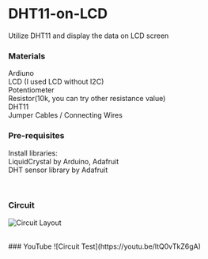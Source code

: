 # DHT11-on-LCD
Utilize DHT11 and display the data on LCD screen
<br>

### **Materials**
Ardiuno
<br> LCD (I used LCD without I2C)
<br>Potentiometer
<br>Resistor(10k, you can try other resistance value)
<br>DHT11
<br>Jumper Cables / Connecting Wires
<br>

### **Pre-requisites**
Install libraries:
<br>   LiquidCrystal by Arduino, Adafruit
<br>   DHT sensor library by Adafruit

<br>

### Circuit
![Circuit Layout](https://github.com/Heracles404/DHT11-on-LCD/assets/103508458/08fd6a3f-12bc-4778-a0c6-956ac642b586)


<br>
### YouTube
![Circuit Test](https://youtu.be/ltQ0vTkZ6gA)
